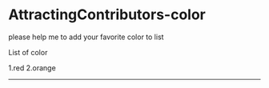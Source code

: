 # AttractingContributors-color
please help me to add your favorite color to list

List of color

1.red
2.orange

---
